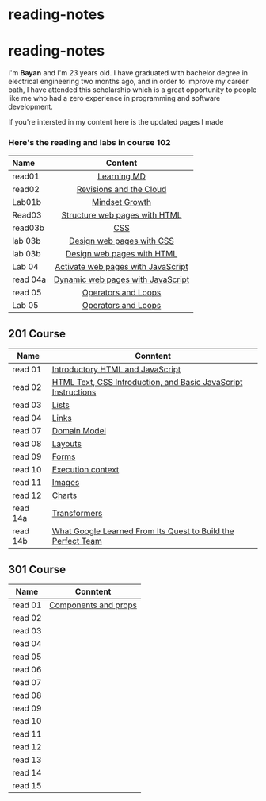 # reading-notes

# reading-notes

 I'm **Bayan** and I'm *23* years old. I have graduated with  bachelor degree in electrical engineering two months ago, and in order to improve my career bath, I have attended this scholarship which is a great opportunity to people like me who had a zero experience in programming and software development. 

 If you're intersted in my  content here is the updated pages I made  

 
  ### Here's the reading and labs in course 102

| Name      | Content  | 
| :------------- | :----------: | 
| read01 | [Learning MD](https://bayan-hmaidy98.github.io/reading-notes/LearningMD) |
| read02 | [Revisions and the Cloud](https://bayan-hmaidy98.github.io/Summery/)   | 
| Lab01b | [Mindset Growth](https://bayan-hmaidy98.github.io/reading-notes/Mindset) | 
| Read03 | [Structure web pages with HTML](https://bayan-hmaidy98.github.io/reading-notes/Webpages) | 
| read03b | [CSS](https://bayan-hmaidy98.github.io/reading-notes/CSS) |
| lab 03b | [Design web pages with CSS](https://bayan-hmaidy98.github.io/Fusha23/) |
| lab 03b | [Design web pages with HTML](https://bayan-hmaidy98.github.io/Fusha23/) |
| Lab 04 | [Activate web pages with JavaScript](https://bayan-hmaidy98.github.io/Fusha23/) |
| read 04a | [Dynamic web pages with JavaScript](https://bayan-hmaidy98.github.io/reading-notes/JavaScript) |
| read 05 | [Operators and Loops](https://bayan-hmaidy98.github.io/reading-notes/Loops) |
| Lab 05 | [Operators and Loops](https://bayan-hmaidy98.github.io/Fusha23/) |


## 201 Course 

| Name     | Conntent |
| ----------- | ----------- |
| read 01     |    [Introductory HTML and JavaScript]()    |
| read 02     |   [HTML Text, CSS Introduction, and Basic JavaScript Instructions](https://bayan-hmaidy98.github.io/reading-notes/class02)    |
| read 03     |  [Lists](read03.md)     |
| read 04     |  [Links](read04.md)     |
| read 07     |  [Domain Model](read07.md)     |
| read 08     |  [Layouts](read08.md)    |
| read 09     |  [Forms](read09.md)     |
| read 10     |  [Execution context](read10.md)   |
| read 11     |  [Images](read11.md)     |
| read 12     |  [Charts](read12.md)     |
| read 14a     |  [Transformers](read14a.md)     |
| read 14b     |  [What Google Learned From Its Quest to Build the Perfect Team](read14b.md)    | 

## 301 Course

| Name     | Conntent |
| ----------- | ----------- |
| read 01     |    [Components and props](amman301-d26\read01.md)    |
| read 02     |       |
| read 03     |       |
| read 04     |       |
| read 05     |       |
| read 06     |       |
| read 07     |       |
| read 08     |       |
| read 09     |       |
| read 10     |       |
| read 11     |       |
| read 12     |       |
| read 13     |       |
| read 14     |       |
| read 15     |       |